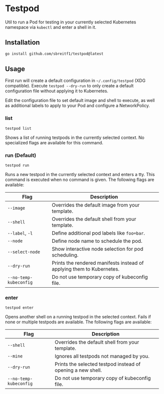 # Testpod

Util to run a Pod for testing in your currently selected Kubernetes namespace via `kubectl` and enter a shell in it.

## Installation

```sh
go install github.com/sbreitf1/testpod@latest
```

## Usage

First run will create a default configuration in `~/.config/testpod` (XDG compatible). Execute `testpod --dry-run` to only create a default configuration file without applying it to Kubernetes.

Edit the configuration file to set default image and shell to execute, as well as additional labels to apply to your Pod and configure a NetworkPolicy.

### list

```
testpod list
```

Shows a list of running testpods in the currently selected context. No specialized flags are available for this command.

### run (Default)

```
testpod run
```

Runs a new testpod in the currently selected context and enters a tty. This command is executed when no command is given. The following flags are available:

| Flag | Description |
| ---- | ----------- |
| `--image` | Overrides the default image from your template. |
| `--shell` | Overrides the default shell from your template. |
| `--label`, `-l` | Define additional pod labels like `foo=bar`. |
| `--node` | Define node name to schedule the pod. |
| `--select-node` | Show interactive node selection for pod scheduling. |
| `--dry-run` | Prints the rendered manifests instead of applying them to Kubernetes. |
| `--no-temp-kubeconfig` | Do not use temporary copy of kubeconfig file. |

### enter

```
testpod enter
```

Opens another shell on a running testpod in the selected context. Fails if none or multiple testpods are available. The following flags are available:

| Flag | Description |
| ---- | ----------- |
| `--shell` | Overrides the default shell from your template. |
| `--mine` | Ignores all testpods not managed by you. |
| `--dry-run` | Prints the selected testpod instead of opening a new shell. |
| `--no-temp-kubeconfig` | Do not use temporary copy of kubeconfig file. |
